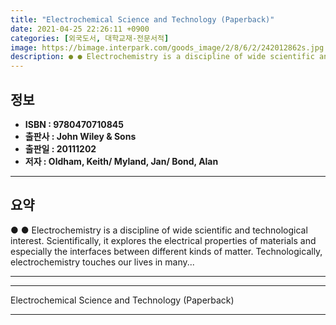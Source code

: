 ```yaml
---
title: "Electrochemical Science and Technology (Paperback)"
date: 2021-04-25 22:26:11 +0900
categories: [외국도서, 대학교재-전문서적]
image: https://bimage.interpark.com/goods_image/2/8/6/2/242012862s.jpg
description: ● ● Electrochemistry is a discipline of wide scientific and technological interest. Scientifically, it explores the electrical properties of materials and esp
---
```


## **정보**

- **ISBN : 9780470710845**
- **출판사 : John Wiley & Sons**
- **출판일 : 20111202**
- **저자 : Oldham, Keith/ Myland, Jan/ Bond, Alan**

------



## **요약**

●  ●  Electrochemistry is a discipline of wide scientific and technological interest. Scientifically, it explores the electrical properties of materials and especially the interfaces between different kinds of matter. Technologically, electrochemistry touches our lives in many... 

------



------


Electrochemical Science and Technology (Paperback) 

------


